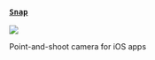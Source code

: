 ### [`Snap`](https://github.com/toddheasley/snap)

[![](https://toddheasley.github.io/snap/camera.png)](https://github.com/toddheasley/snap)

Point-and-shoot camera for iOS apps
